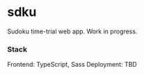 # sdku
Sudoku time-trial web app. Work in progress.

### Stack
Frontend: TypeScript, Sass
Deployment: TBD

